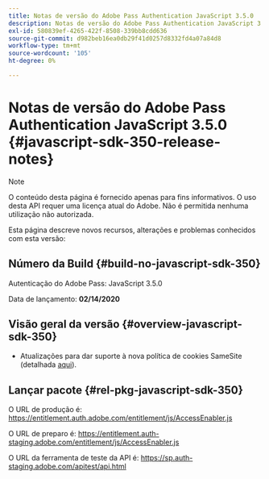 ```yaml
---
title: Notas de versão do Adobe Pass Authentication JavaScript 3.5.0
description: Notas de versão do Adobe Pass Authentication JavaScript 3.5.0
exl-id: 580839ef-4265-422f-8508-339bb8cdd636
source-git-commit: d982beb16ea0db29f41d0257d8332fd4a07a84d8
workflow-type: tm+mt
source-wordcount: '105'
ht-degree: 0%

---
```


# Notas de versão do Adobe Pass Authentication JavaScript 3.5.0 {#javascript-sdk-350-release-notes}

>[!NOTE]
>
>O conteúdo desta página é fornecido apenas para fins informativos. O uso desta API requer uma licença atual do Adobe. Não é permitida nenhuma utilização não autorizada.

Esta página descreve novos recursos, alterações e problemas conhecidos com esta versão:

## Número da Build {#build-no-javascript-sdk-350}

Autenticação do Adobe Pass: JavaScript 3.5.0

Data de lançamento: **02/14/2020**


## Visão geral da versão {#overview-javascript-sdk-350}

* Atualizações para dar suporte à nova política de cookies SameSite (detalhada [aqui](https://datatracker.ietf.org/doc/html/draft-ietf-httpbis-cookie-same-site-00)).


## Lançar pacote {#rel-pkg-javascript-sdk-350}

O URL de produção é: https://entitlement.auth.adobe.com/entitlement/js/AccessEnabler.js

O URL de preparo é: https://entitlement.auth-staging.adobe.com/entitlement/js/AccessEnabler.js

O URL da ferramenta de teste da API é: https://sp.auth-staging.adobe.com/apitest/api.html
